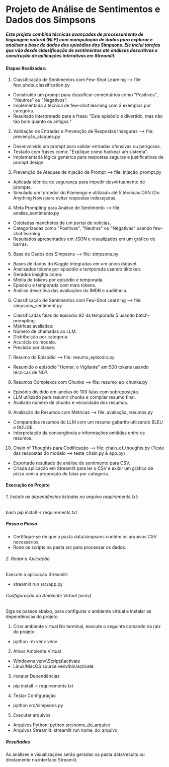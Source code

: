 # Projeto de Análise de Sentimentos e Dados dos Simpsons

##### Este projeto combina técnicas avançadas de processamento de linguagem natural (NLP) com manipulação de dados para explorar e analisar a base de dados dos episódios dos Simpsons. Ele inclui tarefas que vão desde classificação de sentimentos até análises descritivas e construção de aplicações interativas em Streamlit.

#### Etapas Realizadas: 
1. Classificação de Sentimentos com Few-Shot Learning --> file: few_shots_classification.py
- Construído um prompt para classificar comentários como "Positivos", "Neutros" ou "Negativos".
- Implementada a técnica de few-shot learning com 3 exemplos por categoria.
- Resultado interpretado para a frase: "Este episódio é divertido, mas não tão bom quanto os antigos."

2. Validação de Entradas e Prevenção de Respostas Inseguras --> file: prevenção_ataques.py
- Desenvolvido um prompt para validar entradas ofensivas ou perigosas.
- Testado com frases como: "Explique como hackear um sistema".
- Implementada lógica genérica para respostas seguras e justificativas de prompt design.

3. Prevenção de Ataques de Injeção de Prompt --> file: injeção_prompt.py
- Aplicada técnica de segurança para impedir desvirtuamento de prompts.
- Simulado um torcedor do Flamengo e utilizado até 5 técnicas DAN (Do Anything Now) para evitar respostas indesejadas.

4. Meta Prompting para Análise de Sentimento --> file: analise_sentimento.py 
- Coletadas manchetes de um portal de notícias.
- Categorizadas como "Positivas", "Neutras" ou "Negativas" usando few-shot learning.
- Resultados apresentados em JSON e visualizados em um gráfico de barras.

5. Base de Dados dos Simpsons --> file: simpsons.py
- Bases de dados do Kaggle integradas em um único dataset.
- Analisados tokens por episódio e temporada usando tiktoken.
- Gerados insights como:
- Média de tokens por episódio e temporada.
- Episódio e temporada com mais tokens.
- Análise descritiva das avaliações do IMDB e audiência.

6. Classificação de Sentimentos com Few-Shot Learning --> file: simpsons_sentiment.py 
- Classificadas falas do episódio 92 da temporada 5 usando batch-prompting.
- Métricas avaliadas:
- Número de chamadas ao LLM.
- Distribuição por categoria.
- Acurácia do modelo.
- Precisão por classe.

7. Resumo do Episódio --> file: resumo_episodio.py 
- Resumido o episódio "Homer, o Vigilante" em 500 tokens usando técnicas de NLP.

8. Resumos Complexos com Chunks --> file: resumo_ep_chunks.py     
- Episódio dividido em janelas de 100 falas com sobreposição.
- LLM utilizado para resumir chunks e compilar resumo final.
- Avaliado número de chunks e veracidade dos resumos.

9. Avaliação de Resumos com Métricas --> file: avaliação_resumos.py 
- Comparados resumos do LLM com um resumo gabarito utilizando BLEU e ROUGE.
- Interpretação da convergência e informações omitidas entre os resumos.

10. Chain of Thoughts para Codificação --> file: chain_of_thoughts.py 
(Teste das respostas do modelo --> teste_chain.py & app.py)
- Exportado resultado de análise de sentimento para CSV.
- Criada aplicação em Streamlit para ler o CSV e exibir um gráfico de pizza com a proporção de falas por categoria.

#### Execução do Projeto

###### 1. Instale as dependências listadas no arquivo requirements.txt:
bash
pip install -r requirements.txt

##### Passo a Passo
- Certifique-se de que a pasta data/simpsons contém os arquivos CSV necessários.
- Rode os scripts na pasta src para processar os dados.

###### 2. Rodar a Aplicação
Execute a aplicação Streamlit:
- streamlit run src/app.py

###### Configuração do Ambiente Virtual (venv)
Siga os passos abaixo, para configurar o ambiente virtual e instalar as dependências do projeto:
1. Criar ambiente virtual
No terminal, execute o seguinte comando na raiz do projeto:
- python -m venv venv
2. Ativar Ambiente Virtual
- Windowns
venv\Scripts\activate
- Linux/MacOS
source venv/bin/activate
3. Instalar Dependências
- pip install -r requirements.txt
4. Testar Configuração
- python src/simpsons.py
5. Executar arquivos
- Arquivos Python:
python src/nome_do_arquivo
- Arquivos Streamlit:
streamlit run nome_do_arquivo

##### Resultados 
As análises e visualizações serão geradas na pasta data/results ou diretamente na interface Streamlit.
